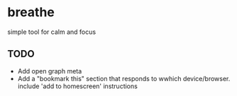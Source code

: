 # breathe

simple tool for calm and focus

## TODO
- Add open graph meta
- Add a "bookmark this" section that responds to wwhich device/browser. include 'add to homescreen' instructions
